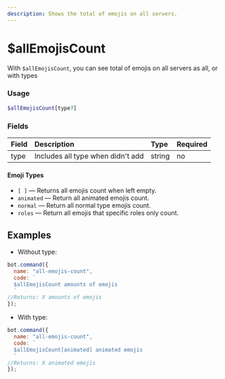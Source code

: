 ```yaml
---
description: Shows the total of emojis on all servers.
---
```


# $allEmojisCount

With `$allEmojisCount`, you can see total of emojis on all servers as all, or with types

### Usage

```php
$allEmojisCount[type?]
```

### Fields

| Field | Description | Type | Required |
| :--- | :--- | :--- | :--- |
| type | Includes all type when didn't add | string | no |

#### Emoji Types

* `[ ]` — Returns all emojis count when left empty.
* `animated` — Return all animated emojis count.
* `normal` — Return all normal type emojis count.
* `roles` — Return all emojis that specific roles only count.

## Examples

* Without type:

```javascript
bot.command({
  name: "all-emojis-count",
  code: `
  $allEmojisCount amounts of emojis
  `
//Returns: X amounts of emojis
});
```

* With type:

```javascript
bot.command({
  name: "all-emojis-count",
  code: `
  $allEmojisCount[animated] animated emojis
  `
//Returns: X animated emojis
});
```
